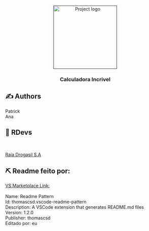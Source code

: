 <p align="center">
  <a href="" rel="noopener">
 <img width=200px height=200px src="https://media-exp1.licdn.com/dms/image/C560BAQEHYVN7WGADHg/company-logo_200_200/0?e=2159024400&v=beta&t=8LKLfZ0bS8RvYgBQWn2RsJ89qaxmtGHeYB7JrxIwecE" alt="Project logo"></a>
</p>

<h3 align="center">Calculadora Incrivel</h3>


## ✍️ Authors <a name = "authors">
Patrick
<br>Ana
</a>

## 🎉 RDevs </a>
<br>

[Raia Drogasil S.A](https://www.rd.com.br)

## ⛏️ Readme feito por:  <a name = "built_using"></a>

[VS Marketplace Link:](https://marketplace.visualstudio.com/items?itemName=thomascsd.vscode-readme-pattern)
<br>
<br>Name: Readme Pattern
<br>Id: thomascsd.vscode-readme-pattern
<br>Description: A VSCode extension that generates README.md files
<br>Version: 1.2.0
<br>Publisher: thomascsd
<br>Editado por: eu
